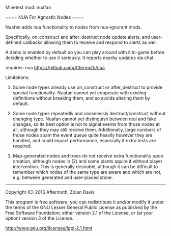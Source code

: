 Minetest mod: nuafan

==== NUA For Agnostic Nodes ==== 

Nuafan adds nua functionality to nodes from nua-ignorant mods.

Specifically, on_construct and after_destruct node update alerts,
 and user-defined callbacks allowing them to receive and respond
 to alerts as well.

A demo is enabled by default so you can play around with it in-game before deciding whether to use it seriously.
It reports nearby updates via chat.

requires: nua
https://github.com/Aftermoth/nua


Limitations:

1) Some node types already use on_construct or after_destruct to provide special functionality.
Nuafan cannot yet cooperate with existing definitions without breaking them, and so avoids altering them by default.

2) Some node types repeatedly and ceaselessly destruct/construct without changing type.
Nuafan cannot yet distinguish between real and fake changes, so its best option is not to signal events from those nodes at all, although they may still receive them.
Additionally, large numbers of those nodes spam the event queue quite heavily however they are handled, and could impact performance, especially if extra tests are required.

3) Map-generated nodes and trees do not receive extra functionality upon creation, although nodes in (2) and some plants aquire it without player intervention. This is generally desirable, although it can be difficult to remember which nodes of the same type are aware and which are not, e.g. between generated and user-placed stone.


----

Copyright (C) 2016 Aftermoth, Zolan Davis

This program is free software; you can redistribute it and/or modify it
under the terms of the GNU Lesser General Public License as published
by the Free Software Foundation; either version 2.1 of the License,
or (at your option) version 3 of the License.

http://www.gnu.org/licenses/lgpl-2.1.html

